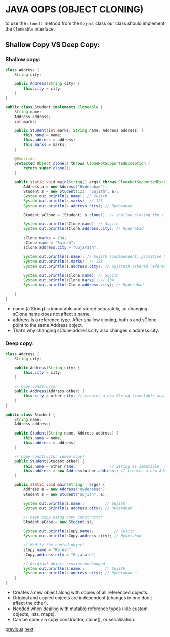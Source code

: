 # JAVA OOPS (OBJECT CLONING)

to use the `clone()` method from the `Object` class our class should implement the `Cloneable` interface.
## Shallow Copy VS Deep Copy:
### Shallow copy:
```java
class Address {
	String city;

	public Address(String city) {
		this.city = city;
	}
}

public class Student implements Cloneable {
	String name;
	Address address;
	int marks;

	public Student(int marks, String name, Address address) {
		this.name = name;
		this.address = address;
		this.marks = marks;
	}

	@Override
	protected Object clone() throws CloneNotSupportedException {
		return super.clone();
	}

	public static void main(String[] args) throws CloneNotSupportedException {
		Address a = new Address("Hyderabad");
		Student s = new Student(123, "Sujith", a);
		System.out.println(s.name); // Sujith
		System.out.println(s.marks); // 123
		System.out.println(s.address.city); // Hyderabad

		Student sClone = (Student) s.clone(); // shallow cloning the s object into sClone.

		System.out.println(sClone.name); // Sujith
		System.out.println(sClone.address.city); // Hyderabad

		sClone.marks = 134;
		sClone.name = "Rajesh";
		sClone.address.city = "Gujarath";

		System.out.println(s.name); // Sujith (independent, primitive String field changed only in clone)
		System.out.println(s.marks); // 123
		System.out.println(s.address.city); // Gujarath (shared reference, both objects affected)
		
		System.out.println(sClone.name); // Sujith
		System.out.println(sClone.marks); // 134
		System.out.println(sClone.address.city); // Hyderabad

	}
}
```
- name (a String) is immutable and stored separately, so changing sClone.name does not affect s.name.
- address is a reference type. After shallow cloning, both s and sClone point to the same Address object.
- That’s why changing sClone.address.city also changes s.address.city.

### Deep copy:
```java
class Address {
    String city;

    public Address(String city) {
        this.city = city;
    }

    // Copy constructor
    public Address(Address other) {
        this.city = other.city; // creates a new String (immutable anyway)
    }
}

public class Student {
    String name;
    Address address;

    public Student(String name, Address address) {
        this.name = name;
        this.address = address;
    }

    // Copy constructor (deep copy)
    public Student(Student other) {
        this.name = other.name;               // String is immutable, safe to copy directly
        this.address = new Address(other.address); // creates a new Address object
    }

    public static void main(String[] args) {
        Address a = new Address("Hyderabad");
        Student s = new Student("Sujith", a);

        System.out.println(s.name);         // Sujith
        System.out.println(s.address.city); // Hyderabad

        // Deep copy using copy constructor
        Student sCopy = new Student(s);

        System.out.println(sCopy.name);         // Sujith
        System.out.println(sCopy.address.city); // Hyderabad

        // Modify the copied object
        sCopy.name = "Rajesh";
        sCopy.address.city = "Gujarath";

        // Original object remains unchanged
        System.out.println(s.name);         // Sujith
        System.out.println(s.address.city); // Hyderabad ✅
    }
}
```

- Creates a new object along with copies of all referenced objects.
- Original and copied objects are independent (changes in one don’t affect the other).
- Needed when dealing with mutable reference types (like custom objects, lists, maps).
- Can be done via copy constructor, clone(), or serialization.

[previous](javapolymorphism1.md)
[next](javaabstraction1.md)